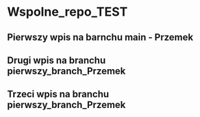 # Wspolne_repo_TEST

## Pierwszy wpis na barnchu main - Przemek

## Drugi wpis na branchu pierwszy_branch_Przemek


## Trzeci wpis na branchu pierwszy_branch_Przemek